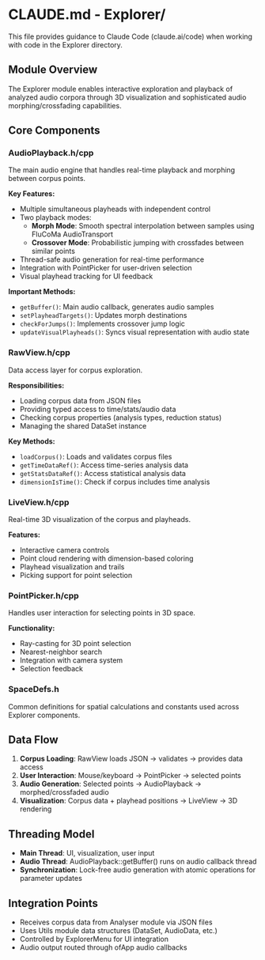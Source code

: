 # CLAUDE.md - Explorer/

This file provides guidance to Claude Code (claude.ai/code) when working with code in the Explorer directory.

## Module Overview

The Explorer module enables interactive exploration and playback of analyzed audio corpora through 3D visualization and sophisticated audio morphing/crossfading capabilities.

## Core Components

### AudioPlayback.h/cpp
The main audio engine that handles real-time playback and morphing between corpus points.

**Key Features:**
- Multiple simultaneous playheads with independent control
- Two playback modes:
  - **Morph Mode**: Smooth spectral interpolation between samples using FluCoMa AudioTransport
  - **Crossover Mode**: Probabilistic jumping with crossfades between similar points
- Thread-safe audio generation for real-time performance
- Integration with PointPicker for user-driven selection
- Visual playhead tracking for UI feedback

**Important Methods:**
- `getBuffer()`: Main audio callback, generates audio samples
- `setPlayheadTargets()`: Updates morph destinations
- `checkForJumps()`: Implements crossover jump logic
- `updateVisualPlayheads()`: Syncs visual representation with audio state

### RawView.h/cpp
Data access layer for corpus exploration.

**Responsibilities:**
- Loading corpus data from JSON files
- Providing typed access to time/stats/audio data
- Checking corpus properties (analysis types, reduction status)
- Managing the shared DataSet instance

**Key Methods:**
- `loadCorpus()`: Loads and validates corpus files
- `getTimeDataRef()`: Access time-series analysis data
- `getStatsDataRef()`: Access statistical analysis data
- `dimensionIsTime()`: Check if corpus includes time analysis

### LiveView.h/cpp
Real-time 3D visualization of the corpus and playheads.

**Features:**
- Interactive camera controls
- Point cloud rendering with dimension-based coloring
- Playhead visualization and trails
- Picking support for point selection

### PointPicker.h/cpp
Handles user interaction for selecting points in 3D space.

**Functionality:**
- Ray-casting for 3D point selection
- Nearest-neighbor search
- Integration with camera system
- Selection feedback

### SpaceDefs.h
Common definitions for spatial calculations and constants used across Explorer components.

## Data Flow

1. **Corpus Loading**: RawView loads JSON → validates → provides data access
2. **User Interaction**: Mouse/keyboard → PointPicker → selected points
3. **Audio Generation**: Selected points → AudioPlayback → morphed/crossfaded audio
4. **Visualization**: Corpus data + playhead positions → LiveView → 3D rendering

## Threading Model

- **Main Thread**: UI, visualization, user input
- **Audio Thread**: AudioPlayback::getBuffer() runs on audio callback thread
- **Synchronization**: Lock-free audio generation with atomic operations for parameter updates

## Integration Points

- Receives corpus data from Analyser module via JSON files
- Uses Utils module data structures (DataSet, AudioData, etc.)
- Controlled by ExplorerMenu for UI integration
- Audio output routed through ofApp audio callbacks